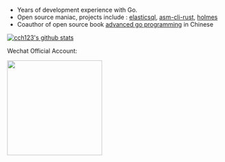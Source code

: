 * Years of development experience with Go.
* Open source maniac, projects include : [elasticsql](http://github.com/cch123/elasticsql), [asm-cli-rust](http://github.com/cch123/asm-cli-rust), [holmes](https://github.com/mosn/holmes)
* Coauthor of open source book [advanced go programming](https://github.com/chai2010/advanced-go-programming-book) in Chinese

[![cch123's github stats](https://github-readme-stats.vercel.app/api?username=cch123)](https://github.com/cch123)

Wechat Official Account:

<img width="222px"  src="https://xargin.com/content/images/2021/05/wechat.png">
